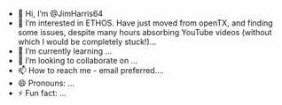 - 👋 Hi, I’m @JimHarris64
- 👀 I’m interested in ETHOS. Have just moved from openTX, and finding some issues, despite many hours absorbing YouTube videos (without which I would be completely stuck!)...
- 🌱 I’m currently learning ...
- 💞️ I’m looking to collaborate on ...
- 📫 How to reach me -  email preferred....
- 😄 Pronouns: ...
- ⚡ Fun fact: ...

<!---
JimHarris64/JimHarris64 is a ✨ special ✨ repository because its `README.md` (this file) appears on your GitHub profile.
You can click the Preview link to take a look at your changes.
--->
